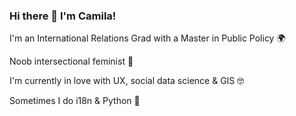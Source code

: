 ### Hi there 👋 I'm Camila! 

I'm an International Relations Grad with a Master in Public Policy  🌍 

Noob intersectional feminist 🌈 

I'm currently in love with UX, social data science & GIS 🤓 

Sometimes I do i18n & Python 🐍

<!--
**mariacamilagl/mariacamilagl** is a ✨ _special_ ✨ repository because its `README.md` (this file) appears on your GitHub profile.

Here are some ideas to get you started:

- 🔭 I’m currently working on ...
- 🌱 I’m currently learning ...
- 👯 I’m looking to collaborate on ...
- 🤔 I’m looking for help with ...
- 💬 Ask me about ...
- 📫 How to reach me: ...
- 😄 Pronouns: ...
- ⚡ Fun fact: ...
-->
